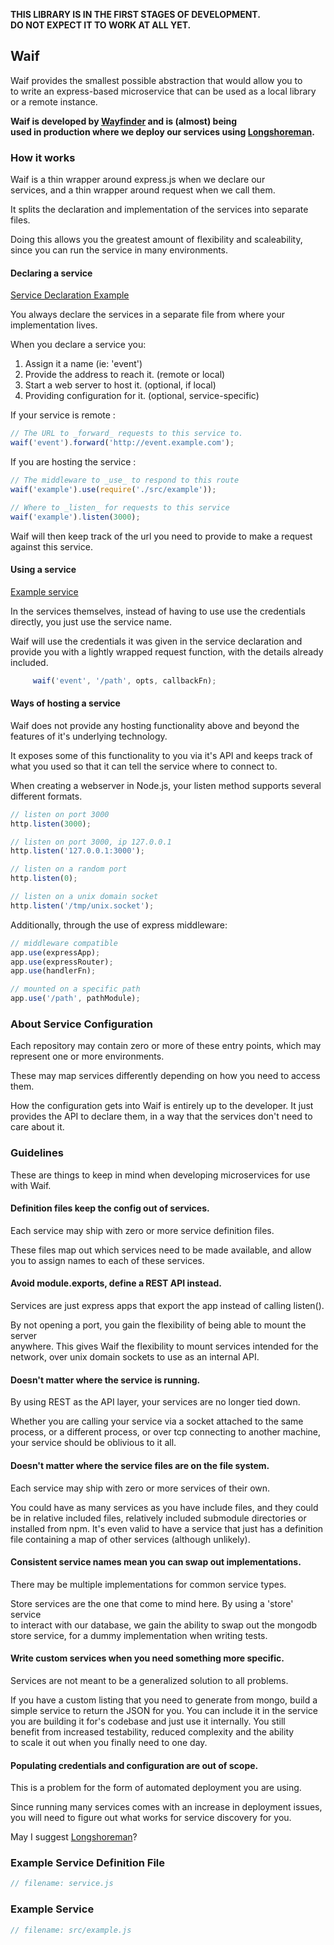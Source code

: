 __THIS LIBRARY IS IN THE FIRST STAGES OF DEVELOPMENT.  
DO NOT EXPECT IT TO WORK AT ALL YET.__

## Waif

Waif provides the smallest possible abstraction that would allow you to  
to write an express-based microservice that can be used as a local library  
or a remote instance.  

__Waif is developed by [Wayfinder](http://wayfinder.co) and is (almost) being  
used in production where we deploy our services using [Longshoreman](http://longshoreman.io).__

### How it works

Waif is a thin wrapper around express.js when we declare our  
services, and a thin wrapper around request when we call them.

It splits the declaration and implementation of the services into separate files.

Doing this allows you the greatest amount of flexibility
and scaleability,  
since you can run the service in many
environments.

#### Declaring a service

[Service Declaration Example](/example/service.js)

You always declare the services in a separate file from
where your implementation lives.

When you declare a service you:

1. Assign it a name (ie: 'event')
1. Provide the address to reach it. (remote or local)
1. Start a web server to host it. (optional, if local)
1. Providing configuration for it. (optional, service-specific)

If your service is remote :

```javascript
// The URL to _forward_ requests to this service to.
waif('event').forward('http://event.example.com');
```

If you are hosting the service :

```javascript
// The middleware to _use_ to respond to this route
waif('example').use(require('./src/example'));

// Where to _listen_ for requests to this service
waif('example').listen(3000);
```

Waif will then keep track of the url you need
to provide to make a request against this service.

#### Using a service

[Example service](/example/src/example.js)

In the services themselves, instead of having to use 
use the credentials directly, you just use
the service name.


Waif will use the credentials it was given in the service
declaration and provide you with a lightly wrapped request
function, with the details already included.


```javascript
     waif('event', '/path', opts, callbackFn);
```

#### Ways of hosting a service

Waif does not provide any hosting functionality above and
beyond the features of it's underlying technology.

It exposes some of this functionality to you via it's API
and keeps track of what you used so that it can tell the
service where to connect to.

When creating a webserver in Node.js, your listen method
supports several different formats.

```javascript
// listen on port 3000
http.listen(3000);

// listen on port 3000, ip 127.0.0.1
http.listen('127.0.0.1:3000');

// listen on a random port
http.listen(0);

// listen on a unix domain socket
http.listen('/tmp/unix.socket');
```

Additionally, through the use of express middleware:

```javascript
// middleware compatible
app.use(expressApp);
app.use(expressRouter);
app.use(handlerFn);

// mounted on a specific path
app.use('/path', pathModule);
```


### About Service Configuration

Each repository may contain zero or more of
these entry points, which may represent one
or more environments.

These may map services differently depending
on how you need to access them.

How the configuration gets into Waif is entirely
up to the developer. It just provides the
API to declare them, in a way that the services
don't need to care about it.

### Guidelines

These are things to keep in mind when developing microservices for use with Waif.  

#### Definition files keep the config out of services.

Each service may ship with zero or more service definition files.  

These files map out which services need to be made available, and allow  
you to assign names to each of these services.  

#### Avoid module.exports, define a REST API instead.

Services are just express apps that export the app instead of calling listen().  

By not opening a port, you gain the flexibility of being able to mount the server  
anywhere. This gives Waif the flexibility to mount services intended for the  
network, over unix domain sockets to use as an internal API.  

#### Doesn't matter where the service is running.

By using REST as the API layer, your services are no longer tied down.  

Whether you are calling your service via a socket attached to the same  
process, or a different process, or over tcp connecting to another machine,  
your service should be oblivious to it all.  

#### Doesn't matter where the service files are on the file system.

Each service may ship with zero or more services of their own.  

You could have as many services as you have include files, and they could  
be in relative included files, relatively included submodule directories or  
installed from npm. It's even valid to have a service that just has a definition  
file containing a map of other services (although unlikely).  

#### Consistent service names mean you can swap out implementations.

There may be multiple implementations for common service types.  

Store services are the one that come to mind here. By using a 'store' service  
to interact with our database, we gain the ability to swap out the mongodb  
store service, for a dummy implementation when writing tests.  

#### Write custom services when you need something more specific.

Services are not meant to be a generalized solution to all problems.  

If you have a custom listing that you need to generate from mongo, build a  
simple service to return the JSON for you. You can include it in the service  
you are building it for's codebase and just use it internally. You still  
benefit from increased testability, reduced complexity and the ability  
to scale it out when you finally need to one day.  

#### Populating credentials and configuration are out of scope.

This is a problem for the form of automated deployment you are using.  

Since running many services comes with an increase in deployment issues,  
you will need to figure out what works for service discovery for you.  

May I suggest [Longshoreman](http://longshoreman.io)?   

### Example Service Definition File


```javascript
// filename: service.js
```

### Example Service

```javascript
// filename: src/example.js



```
